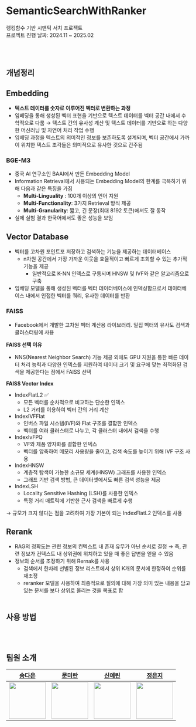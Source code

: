 # SemanticSearchWithRanker
랭킹함수 기반 시맨틱 서치 프로젝트 <br>
프로젝트 진행 날짜: 2024.11 ~ 2025.02

<br> <br>

## 개념정리
## Embedding 
- <b> 텍스트 데이터를  숫자로 이루어진 벡터로 변환하는 과정</b> <br>
- 임베딩을 통해 생성된 벡터 표현을 기반으로 텍스트 데이터를 벡터 공간 내에서 수학적으로 다룸 → 텍스트 간의 유사성 계산 및 텍스트 데이터를 기반으로 하는 다양한 머신러닝 및 자연어 처리 작업 수행 <br>
- 임베딩 과정을 텍스트의 의미적인 정보를 보존하도록 설계되며, 벡터 공간에서 가까이 위치한 텍스트 조각들은 의미적으로 유사한 것으로 간주됨 

### BGE-M3
- 중국 AI 연구소인 BAAI에서 만든 Embedding Model
- Information Retrieval에서 사용되는 Embedding Model의 한계를 극복하기 위해 다음과 같은 특징을 가짐<br>
  - <b>Multi-Linguality</b> : 100개 이상의 언어 지원
  - <b>Multi-Functionality</b>: 3가지 Retrieval 방식 제공
  - <b>Multi-Granularity</b>: 짧고, 긴 문장(최대 8192 토큰)에서도 잘 동작 <br>
- 실제 실험 결과 한국어에서도 좋은 성능을 보임

## Vector Database 
- 벡터를 고차원 포인트포 저장하고 검색하는 기능을 제공하는 데이터베이스
  - n차원 공간에서 가장 가까운 이웃을 효율적이고 빠르게 조회할 수 있는 추가적 기능을 제공
    - 일반적으로 K-NN 인덱스로 구동되며 HNSW 및 IVF와 같은 알고리즘으로 구축
- 임베딩 모델을 통해 생성된 벡터를 벡터 데이터베이스에 인덱싱함으로서 데이터베이스 내에서 인접한 벡터를 쿼리, 유사한 데이터를 반환

### FAISS
- Facebook에서 개발한 고차원 벡터 계산용 라이브러리. 밀집 벡터의 유사도 검색과 클러스터링에 사용

<b> FAISS 선택 이유 </b>
- NNS(Nearest Neighbor Search) 기능 제공 외에도 GPU 지원을 통한 빠른 데이터 처리 능력과 다양한 인덱스를 지원하여 데이터 크기 및 요구에 맞는 최적화된 검색을 제공한다는 점에서 FAISS 선택

<b>FAISS Vector Index</b> <br>
- IndexFlatL2 ✅
  - 모든 벡터를 순차적으로 비교하는 단순한 인덱스
  - L2 거리를 이용하여 벡터 간의 거리 계산
- IndexIVFFlat
  - 인버스 파일 시스템(IVF)와 Flat 구조를 결합한 인덱스
  - 벡터를 여러 클러스터로 나누고, 각 클러스터 내에서 검색을 수행
- IndexIvFPQ
  - VF와 제품 양자화를 결합한 인덱스
  - 벡터를 압축하여 메모리 사용량을 줄이고, 검색 속도를 높이기 위해 IVF 구조 사용
- IndexHNSW
  - 계층적 탐색이 가능한 소규모 세계(HNSW) 그래프를 사용한 인덱스
  - 그래프 기반 검색 방법, 큰 데이터셋에서도 빠른 검색 성능을 제공
- IndexLSH
  - Locality Sensitive Hashing (LSH)를 사용한 인덱스
  - 특정 거리 매트릭에 기반한 근사 검색을 빠르게 수행
 
→  규모가 크지 않다는 점을 고려하여 가장 기본이 되는 IndexFlatL2 인덱스를 사용 

## Rerank
- RAG의 정확도는 관련 정보의 컨텍스트 내 존재 유무가 아닌 순서로 결정 → 즉, 관련 정보가 컨텍스트 내 상위권에 위치하고 있을 때 좋은 답변을 얻을 수 있음
- 정보의 순서를 조정하기 위해 Rernak를 사용
  - 검색에서 한차례 선별된 정보 리스트에서 상위 K개의 문서에 한정하여 순위를 재조정
  - reranker 모델을 사용하여 최종적으로 질의에 대해 가장 의미 있는 내용을 담고 있는 문서를 보다 상위로 올리는 것을 목표로 함
 <br><br>
## 사용 방법
 <br><br>
## 팀원 소개
|[송다은](https://github.com/daeun6)|[문미란](https://github.com/alfks)|[신예린](https://github.com/YEERRIn)|[정은지](https://github.com/bbobburi)|
| :---: | :---: | :---: | :---: |
|<img width="100" src="https://github.com/GDSC-SWU/2023-AI-ML-study/assets/81478444/21400679-dcc3-4731-9638-d8f717e0bc84"/>|<img width="100" src="https://avatars.githubusercontent.com/u/117802772?v=4"/>|<img width="100" src="https://avatars.githubusercontent.com/u/109721289?v=4"/>|<img width="100" src="https://avatars.githubusercontent.com/u/93800329?v=4"/>|
